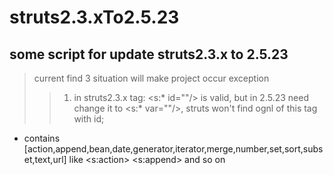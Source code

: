 # struts2.3.xTo2.5.23

## some script for update struts2.3.x to 2.5.23
> current find 3 situation will make project occur exception
>>1. in struts2.3.x tag: <s:* id=""/> is valid, but in 2.5.23 need change it to <s:* var=""/>, struts won't find ognl of this tag with id;
* contains [action,append,bean,date,generator,iterator,merge,number,set,sort,subset,text,url]
like <s:action> <s:append> and so on
